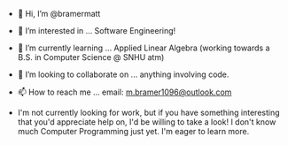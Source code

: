- 👋 Hi, I’m @bramermatt
- 👀 I’m interested in ... Software Engineering!
- 🌱 I’m currently learning ... Applied Linear Algebra (working towards a B.S. in Computer Science @ SNHU atm)
- 💞️ I’m looking to collaborate on ... anything involving code.
- 📫 How to reach me ... email: m.bramer1096@outlook.com


- I'm not currently looking for work, but if you have something interesting that you'd appreciate help on, I'd be willing to take a look! I don't know much Computer Programming just yet. I'm eager to learn more.


<!---
bramermatt/bramermatt is a ✨ special ✨ repository because its `README.md` (this file) appears on your GitHub profile.
You can click the Preview link to take a look at your changes.
--->
